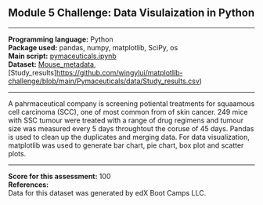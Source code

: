 ## Module 5 Challenge: Data Visulaization in Python
---

<b>Programming language:</b> Python <br />
<b>Package used:</b> pandas, numpy, matplotlib, SciPy, os <br />
<b>Main script:</b> [pymaceuticals.ipynb](https://github.com/wingylui/matplotlib-challenge/blob/main/Pymaceuticals/pymaceuticals.ipynb) <br />
<b>Dataset:</b> [Mouse_metadata](https://github.com/wingylui/matplotlib-challenge/blob/main/Pymaceuticals/data/Mouse_metadata.csv), [Study_results]https://github.com/wingylui/matplotlib-challenge/blob/main/Pymaceuticals/data/Study_results.csv)

---

A pahrmaceutical company is screening potiental treatments for squaamous cell carcinoma (SCC), one of most common from of skin cancer. 249 mice with SSC tumour were treated with a range of drug regimens and tumour size was measured every 5 days throughtout the coruse of 45 days. Pandas is used to clean up the duplicates and merging data. For data visualization, matplotlib was used to generate bar chart, pie chart, box plot and scatter plots.

---
<b>Score for this assessment:</b> 100 <br />
<b>References:</b><br />
Data for this dataset was generated by edX Boot Camps LLC.
